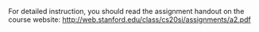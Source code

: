For detailed instruction, you should read the assignment handout on the course website: http://web.stanford.edu/class/cs20si/assignments/a2.pdf
